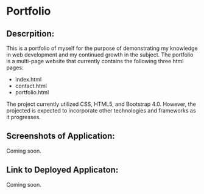 # Portfolio

## Descrpition:

This is a portfolio of myself for the purpose of demonstrating my knowledge in web development and 
my continued growth in the subject. The portfolio is a multi-page website that currently contains
the following three html pages:

* index.html
* contact.html
* portfolio.html

The project currently utilized CSS, HTML5, and Bootstrap 4.0. However, the projected is expected to
incorporate other technologies and frameworks as it progresses.

## Screenshots of Application:

Coming soon.

## Link to Deployed Applicaton:

Coming soon.